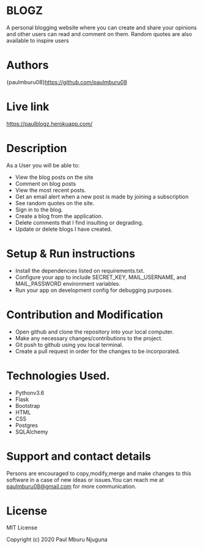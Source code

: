 # BLOGZ
A personal blogging website where you can create and share your opinions and other users can read and comment on them. Random quotes are also available to inspire users

# Authors
{paulmburu08}https://github.com/paulmburu08

# Live link
https://paulblogz.herokuapp.com/

# Description
As a User you will be able to:
* View the blog posts on the site
* Comment on blog posts
* View the most recent posts.
* Get an email alert when a new post is made by joining a subscription
* See random quotes on the site.
* Sign in to the blog.
* Create a blog from the application.
* Delete comments that I find insulting or degrading.
* Update or delete blogs I have created.

# Setup & Run instructions
* Install the dependencies listed on requirements.txt.
* Configure your app to include SECRET_KEY, MAIL_USERNAME, and MAIL_PASSWORD environment variables.
* Run your app on development config for debugging purposes.

# Contribution and Modification
* Open github and clone the repository into your local computer.
* Make any necessary changes/contributions to the project.
* Git push to github using you local terminal.
* Create a pull request in order for the changes to be incorporated.

# Technologies Used.
* Pythonv3.6
* Flask
* Bootstrap
* HTML
* CSS
* Postgres
* SQLAlchemy

# Support and contact details
Persons are encouraged to copy,modify,merge and make changes to this software in a case of new ideas or issues.You can reach me at paulmburu08@gmail.com for more communication.

# License
MIT License

Copyright (c) 2020 Paul Mburu Njuguna

